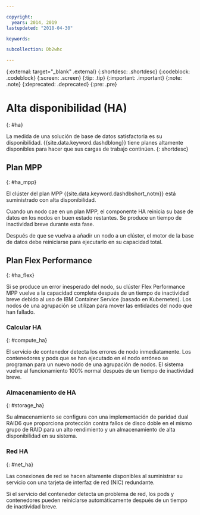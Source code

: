 ```yaml
---

copyright:
  years: 2014, 2019
lastupdated: "2018-04-30"

keywords:

subcollection: Db2whc

---
```


<!-- Attribute definitions --> 
{:external: target="_blank" .external}
{:shortdesc: .shortdesc}
{:codeblock: .codeblock}
{:screen: .screen}
{:tip: .tip}
{:important: .important}
{:note: .note}
{:deprecated: .deprecated}
{:pre: .pre}

# Alta disponibilidad (HA) 
{: #ha}

La medida de una solución de base de datos satisfactoria es su disponibilidad. {{site.data.keyword.dashdblong}} tiene planes altamente disponibles para hacer que sus cargas de trabajo continúen.
{: shortdesc}

## Plan MPP
{: #ha_mpp}

El clúster del plan MPP {{site.data.keyword.dashdbshort_notm}} está suministrado con alta disponibilidad.  

Cuando un nodo cae en un plan MPP, el componente HA reinicia su base de datos en los nodos en buen estado restantes. Se produce un tiempo de inactividad breve durante esta fase. 

Después de que se vuelva a añadir un nodo a un clúster, el motor de la base de datos debe reiniciarse para ejecutarlo en su capacidad total. 

## Plan Flex Performance
{: #ha_flex}

Si se produce un error inesperado del nodo, su clúster Flex Performance MPP vuelve a la capacidad completa después de un tiempo de inactividad breve debido al uso de IBM Container Service (basado en Kubernetes). Los nodos de una agrupación se utilizan para mover las entidades del nodo que han fallado. 

### Calcular HA
{: #compute_ha}

El servicio de contenedor detecta los errores de nodo inmediatamente. Los contenedores y pods que se han ejecutado en el nodo erróneo se programan para un nuevo nodo de una agrupación de nodos. El sistema vuelve al funcionamiento 100% normal después de un tiempo de inactividad breve.

### Almacenamiento de HA
{: #storage_ha}

Su almacenamiento se configura con una implementación de paridad dual RAID6 que proporciona protección contra fallos de disco doble en el mismo grupo de RAID para un alto rendimiento y un almacenamiento de alta disponibilidad en su sistema.

### Red HA
{: #net_ha}

Las conexiones de red se hacen altamente disponibles al suministrar su servicio con una tarjeta de interfaz de red (NIC) redundante. 

Si el servicio del contenedor detecta un problema de red, los pods y contenedores pueden reiniciarse automáticamente después de un tiempo de inactividad breve.
